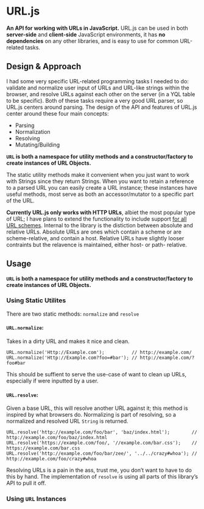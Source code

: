URL.js
======

**An API for working with URLs in JavaScript.**
URL.js can be used in both **server-side** and **client-side** JavaScript environments,
it has **no dependencies** on any other libraries, and is easy to use for common URL-related tasks.

Design & Approach
-----------------

I had some very specific URL-related programming tasks I needed to do:
validate and normalize user input of URLs and URL-like strings within the browser,
and resolve URLs against each other on the server (in a YQL table to be specific).
Both of these tasks require a very good URL parser, so URL.js centers around parsing.
The design of the API and features of URL.js center around these four main concepts:

* Parsing
* Normalization
* Resolving
* Mutating/Building

**`URL` is both a namespace for utility methods and a constructor/factory to create instances of URL Objects.**

The static utility methods make it convenient when you just want to work with Strings since they return Strings.
When you want to retain a reference to a parsed URL you can easily create a URL instance;
these instances have useful methods, most serve as both an accessor/mutator to a specific part of the URL.

**Currently URL.js only works with HTTP URLs**, albiet the most popular type of URL; 
I have plans to extend the functionality to include support [for all URL schemes](http://www.w3.org/Addressing/URL/url-spec.txt).
Internal to the library is the distiction between absolute and relative URLs.
Absolute URLs are ones which contain a scheme or are scheme-relative, and contain a host.
Relative URLs have slightly looser contraints but the relavence is maintained, either host- or path- relative.

Usage
-----

**`URL` is both a namespace for utility methods and a constructor/factory to create instances of URL Objects.**

### Using Static Utilites

There are two static methods: `normalize` and `resolve`

#### `URL.normalize`:

Takes in a dirty URL and makes it nice and clean.

    URL.normalize('Http://Example.com');          // http://example.com/
    URL.normalize('Http://Example.com?foo=#bar'); // http://example.com/?foo#bar

This should be suffient to serve the use-case of want to clean up URLs,
especially if were inputted by a user.

#### `URL.resolve`:

Given a base URL, this will resolve another URL against it; this method is inspired by what browsers do.
Normalizing is part of resolving, so a normalized and resolved URL `String` is returned.

    URL.resolve('http://example.com/foo/bar', 'baz/index.html');        // http://example.com/foo/baz/index.html
    URL.resolve('https://example.com/foo/, '//example.com/bar.css');    // https://example.com/bar.css
    URL.resolve('http://example.com/foo/bar/zee/', '../../crazy#whoa'); // http://example.com/foo/crazy#whoa

Resolving URLs is a pain in the ass, trust me, you don’t want to have to do this by hand.
The implementation of `resolve` is using all parts of this library’s API to pull it off.

### Using `URL` Instances
